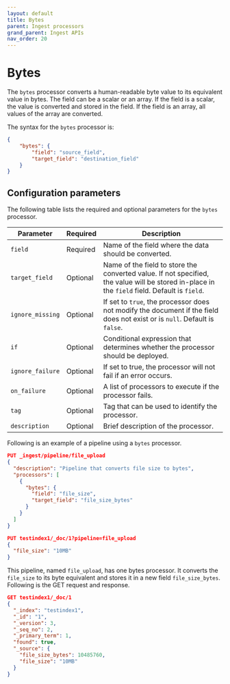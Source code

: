```yaml
---
layout: default
title: Bytes
parent: Ingest processors 
grand_parent: Ingest APIs
nav_order: 20
---
```


# Bytes

The `bytes` processor converts a human-readable byte value to its equivalent value in bytes. The field can be a scalar or an array. If the field is a scalar, the value is converted and stored in the field. If the field is an array, all values of the array are converted.

The syntax for the `bytes` processor is: 

```json
{
    "bytes": {
        "field": "source_field",
        "target_field": "destination_field"
    }
}
```

## Configuration parameters

The following table lists the required and optional parameters for the `bytes` processor.  

**Parameter** | **Required** | **Description** |
|-----------|-----------|-----------|
`field`  | Required  | Name of the field where the data should be converted.  |
`target_field`  | Optional  | Name of the field to store the converted value. If not specified, the value will be stored in-place in the `field` field. Default is `field`.  |
`ignore_missing`  | Optional  | If set to `true`, the processor does not modify the document if the field does not exist or is `null`. Default is `false`. |
`if`  | Optional  | Conditional expression that determines whether the processor should be deployed.  |
`ignore_failure`  | Optional  | If set to true, the processor will not fail if an error occurs.  | 
`on_failure`  | Optional  | A list of processors to execute if the processor fails.  | 
`tag`  | Optional  | Tag that can be used to identify the processor.  | 
`description`  | Optional  | Brief description of the processor.  |  

Following is an example of a pipeline using a `bytes` processor.

```json
PUT _ingest/pipeline/file_upload
{
  "description": "Pipeline that converts file size to bytes",
  "processors": [
    {
      "bytes": {
        "field": "file_size",
        "target_field": "file_size_bytes"
      }
    }
  ]
}

PUT testindex1/_doc/1?pipeline=file_upload
{
  "file_size": "10MB"
}
```

This pipeline, named `file_upload`, has one bytes processor. It converts the `file_size` to its byte equivalent and stores it in a new field `file_size_bytes`. Following is the GET request and response.

```json
GET testindex1/_doc/1
{
  "_index": "testindex1",
  "_id": "1",
  "_version": 3,
  "_seq_no": 2,
  "_primary_term": 1,
  "found": true,
  "_source": {
    "file_size_bytes": 10485760,
    "file_size": "10MB"
  }
}
```